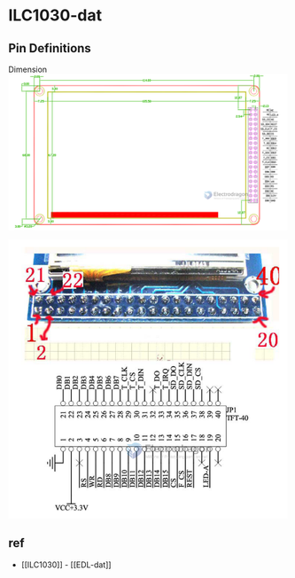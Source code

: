 
# ILC1030-dat 

## Pin Definitions 


Dimension 
![](2023-11-01-13-32-53.png)


![](2023-11-01-13-28-57.png)



## ref 

- [[ILC1030]] - [[EDL-dat]]
